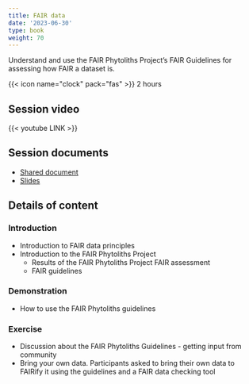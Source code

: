 ```yaml
---
title: FAIR data
date: '2023-06-30'
type: book
weight: 70
---
```


Understand and use the FAIR Phytoliths Project’s FAIR Guidelines for assessing how FAIR a dataset is. 

<!--more-->

{{< icon name="clock" pack="fas" >}} 2 hours

## Session video

{{< youtube LINK >}}

## Session documents
- [Shared document](LINK)
- [Slides](LINK)

## Details of content
### Introduction 
- Introduction to FAIR data principles
- Introduction to the FAIR Phytoliths Project
  - Results of the FAIR Phytoliths Project FAIR assessment
  - FAIR guidelines

### Demonstration
- How to use the FAIR Phytoliths guidelines

### Exercise
- Discussion about the FAIR Phytoliths Guidelines - getting input from community
- Bring your own data. Participants asked to bring their own data to FAIRify it using the guidelines and a FAIR data checking tool
